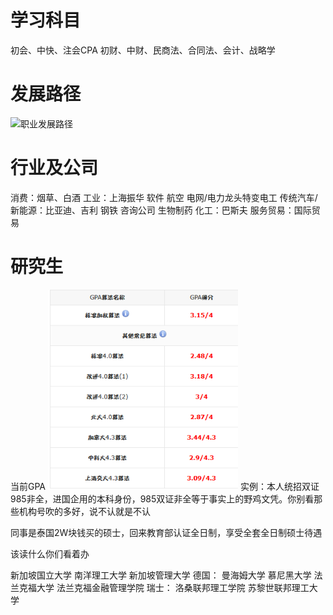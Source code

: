 
# 学习科目

初会、中快、注会CPA
初财、中财、民商法、合同法、会计、战略学

# 发展路径

![职业发展路径](职业发展路径.canvas)
# 行业及公司

消费：烟草、白酒
工业：上海振华
软件
航空
电网/电力龙头特变电工
传统汽车/新能源：比亚迪、吉利
钢铁
咨询公司
生物制药
化工：巴斯夫
服务贸易：国际贸易

# 研究生

当前GPA
![](0-Attachment/Pasted%20image%2020230203134957.png)
实例：本人统招双证985非全，进国企用的本科身份，985双证非全等于事实上的野鸡文凭。你别看那些机构号吹的多好，说不认就是不认

同事是泰国2W块钱买的硕士，回来教育部认证全日制，享受全套全日制硕士待遇

该读什么你们看着办

新加坡国立大学
南洋理工大学
新加坡管理大学
德国：
曼海姆大学
慕尼黑大学
法兰克福大学
法兰克福金融管理学院
瑞士：
洛桑联邦理工学院
苏黎世联邦理工大学